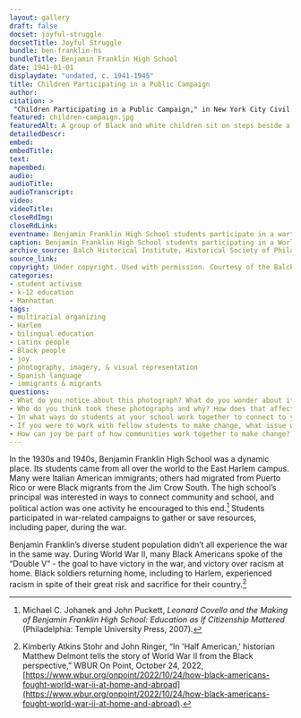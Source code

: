 ```yaml
--- 
layout: gallery
draft: false
docset: joyful-struggle
docsetTitle: Joyful Struggle
bundle: ben-franklin-hs
bundleTitle: Benjamin Franklin High School
date: 1941-01-01
displaydate: "undated, c. 1941-1945"
title: Children Participating in a Public Campaign
author: 
citation: >
 "Children Participating in a Public Campaign," in New York City Civil Rights History Project, Accessed: [Month Day, Year], https://nyccivilrightshistory.org/gallery/children-campaign.
featured: children-campaign.jpg
featuredAlt: A group of Black and white children sit on steps beside a large stack of paper, making &quot;V&quot; signs with their hands and holding campaign signs
detailedDescr: 
embed: 
embedTitle: 
text: 
mapembed: 
audio: 
audioTitle: 
audioTranscript: 
video: 
videoTitle: 
closeRdImg: 
closeRdLink: 
eventname: Benjamin Franklin High School students participate in a wartime effort to conserve paper.
caption: Benjamin Franklin High School students participating in a World War II effort to save paper.
archive_source: Balch Historical Institute, Historical Society of Philadelphia
source_link: 
copyright: Under copyright. Used with permission. Courtesy of the Balch Historical Institute, Historical Society of Philadelphia
categories: 
- student activism
- k-12 education
- Manhattan
tags: 
- multiracial organizing
- Harlem
- bilingual education
- Latinx people
- Black people
- joy
- photography, imagery, & visual representation
- Spanish language
- immigrants & migrants
questions: 
- What do you notice about this photograph? What do you wonder about it? 
- Who do you think took these photographs and why? How does that affect how we perceive them? 
- In what ways do students at your school work together to connect to your community outside of your school and to make change? 
- If you were to work with fellow students to make change, what issue would you work on? What goal would you set? 
- How can joy be part of how communities work together to make change?
--- 
```


In the 1930s and 1940s, Benjamin Franklin High School was a dynamic place. Its students came from all over the world to the East Harlem campus. Many were Italian American immigrants; others had migrated from Puerto Rico or were Black migrants from the Jim Crow South. The high school’s principal was interested in ways to connect community and school, and political action was one activity he encouraged to this end.[^1] Students participated in war-related campaigns to gather or save resources, including paper, during the war.

Benjamin Franklin’s diverse student population didn’t all experience the war in the same way. During World War II, many Black Americans spoke of the “Double V” - the goal to have victory in the war, and victory over racism at home. Black soldiers returning home, including to Harlem, experienced racism in spite of their great risk and sacrifice for their country.[^2]

[^1]: Michael C. Johanek and John Puckett, *Leonard Covello and the Making of Benjamin Franklin High School: Education as If Citizenship Mattered* (Philadelphia: Temple University Press, 2007).

[^2]: Kimberly Atkins Stohr and John Ringer, “In 'Half American,' historian Matthew Delmont tells the story of World War II from the Black perspective,” WBUR On Point, October 24, 2022, [https://www.wbur.org/onpoint/2022/10/24/how-black-americans-fought-world-war-ii-at-home-and-abroad](https://www.wbur.org/onpoint/2022/10/24/how-black-americans-fought-world-war-ii-at-home-and-abroad).
